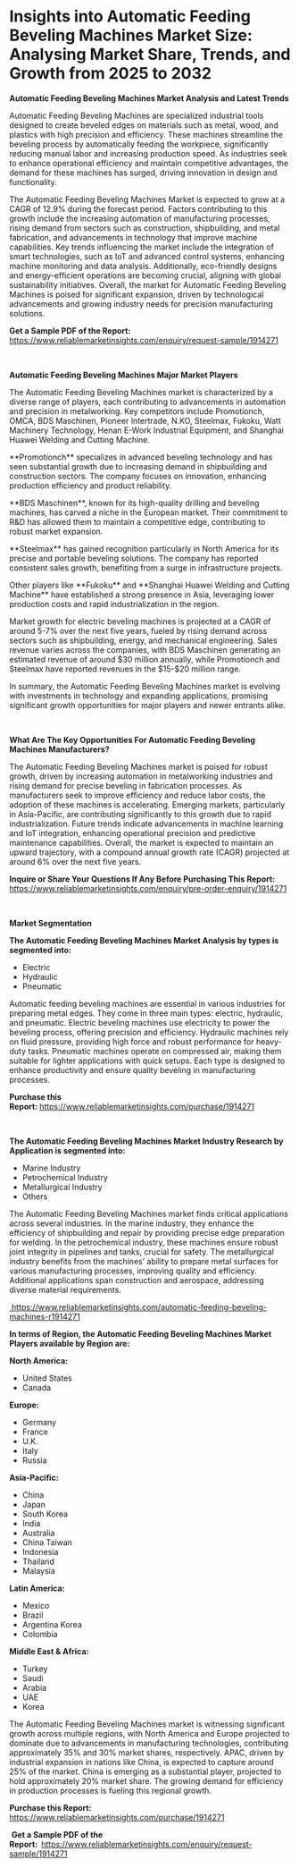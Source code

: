 <p><h1>Insights into Automatic Feeding Beveling Machines Market Size: Analysing Market Share, Trends, and Growth from 2025 to 2032</h1></p><p><strong>Automatic Feeding Beveling Machines Market Analysis and Latest Trends</strong></p>
<p><p>Automatic Feeding Beveling Machines are specialized industrial tools designed to create beveled edges on materials such as metal, wood, and plastics with high precision and efficiency. These machines streamline the beveling process by automatically feeding the workpiece, significantly reducing manual labor and increasing production speed. As industries seek to enhance operational efficiency and maintain competitive advantages, the demand for these machines has surged, driving innovation in design and functionality.</p><p>The Automatic Feeding Beveling Machines Market is expected to grow at a CAGR of 12.9% during the forecast period. Factors contributing to this growth include the increasing automation of manufacturing processes, rising demand from sectors such as construction, shipbuilding, and metal fabrication, and advancements in technology that improve machine capabilities. Key trends influencing the market include the integration of smart technologies, such as IoT and advanced control systems, enhancing machine monitoring and data analysis. Additionally, eco-friendly designs and energy-efficient operations are becoming crucial, aligning with global sustainability initiatives. Overall, the market for Automatic Feeding Beveling Machines is poised for significant expansion, driven by technological advancements and growing industry needs for precision manufacturing solutions.</p></p>
<p><strong>Get a Sample PDF of the Report:&nbsp;</strong> <a href="https://www.reliablemarketinsights.com/enquiry/request-sample/1914271?utm_campaign=3257&utm_medium=2&utm_source=Github&utm_content=ia&utm_term=12042025&utm_id=automatic-feeding-beveling-machines">https://www.reliablemarketinsights.com/enquiry/request-sample/1914271</a></p>
<p>&nbsp;</p>
<p><strong>Automatic Feeding Beveling Machines Major Market Players</strong></p>
<p><p>The Automatic Feeding Beveling Machines market is characterized by a diverse range of players, each contributing to advancements in automation and precision in metalworking. Key competitors include Promotionch, OMCA, BDS Maschinen, Pioneer Intertrade, N.KO, Steelmax, Fukoku, Watt Machinery Technology, Henan E-Work Industrial Equipment, and Shanghai Huawei Welding and Cutting Machine.</p><p>**Promotionch** specializes in advanced beveling technology and has seen substantial growth due to increasing demand in shipbuilding and construction sectors. The company focuses on innovation, enhancing production efficiency and product reliability. </p><p>**BDS Maschinen**, known for its high-quality drilling and beveling machines, has carved a niche in the European market. Their commitment to R&D has allowed them to maintain a competitive edge, contributing to robust market expansion.</p><p>**Steelmax** has gained recognition particularly in North America for its precise and portable beveling solutions. The company has reported consistent sales growth, benefiting from a surge in infrastructure projects. </p><p>Other players like **Fukoku** and **Shanghai Huawei Welding and Cutting Machine** have established a strong presence in Asia, leveraging lower production costs and rapid industrialization in the region.</p><p>Market growth for electric beveling machines is projected at a CAGR of around 5-7% over the next five years, fueled by rising demand across sectors such as shipbuilding, energy, and mechanical engineering. Sales revenue varies across the companies, with BDS Maschinen generating an estimated revenue of around $30 million annually, while Promotionch and Steelmax have reported revenues in the $15-$20 million range.</p><p>In summary, the Automatic Feeding Beveling Machines market is evolving with investments in technology and expanding applications, promising significant growth opportunities for major players and newer entrants alike.</p></p>
<p>&nbsp;</p>
<p><strong>What Are The Key Opportunities For Automatic Feeding Beveling Machines Manufacturers?</strong></p>
<p><p>The Automatic Feeding Beveling Machines market is poised for robust growth, driven by increasing automation in metalworking industries and rising demand for precise beveling in fabrication processes. As manufacturers seek to improve efficiency and reduce labor costs, the adoption of these machines is accelerating. Emerging markets, particularly in Asia-Pacific, are contributing significantly to this growth due to rapid industrialization. Future trends indicate advancements in machine learning and IoT integration, enhancing operational precision and predictive maintenance capabilities. Overall, the market is expected to maintain an upward trajectory, with a compound annual growth rate (CAGR) projected at around 6% over the next five years.</p></p>
<p><strong>Inquire or Share Your Questions If Any Before Purchasing This Report:</strong> <a href="https://www.reliablemarketinsights.com/enquiry/pre-order-enquiry/1914271?utm_campaign=3257&utm_medium=2&utm_source=Github&utm_content=ia&utm_term=12042025&utm_id=automatic-feeding-beveling-machines">https://www.reliablemarketinsights.com/enquiry/pre-order-enquiry/1914271</a></p>
<p>&nbsp;</p>
<p><strong>Market Segmentation</strong></p>
<p><strong>The Automatic Feeding Beveling Machines Market Analysis by types is segmented into:</strong></p>
<p><ul><li>Electric</li><li>Hydraulic</li><li>Pneumatic</li></ul></p>
<p><p>Automatic feeding beveling machines are essential in various industries for preparing metal edges. They come in three main types: electric, hydraulic, and pneumatic. Electric beveling machines use electricity to power the beveling process, offering precision and efficiency. Hydraulic machines rely on fluid pressure, providing high force and robust performance for heavy-duty tasks. Pneumatic machines operate on compressed air, making them suitable for lighter applications with quick setups. Each type is designed to enhance productivity and ensure quality beveling in manufacturing processes.</p></p>
<p><strong>Purchase this Report:&nbsp;</strong><a href="https://www.reliablemarketinsights.com/purchase/1914271?utm_campaign=3257&utm_medium=2&utm_source=Github&utm_content=ia&utm_term=12042025&utm_id=automatic-feeding-beveling-machines">https://www.reliablemarketinsights.com/purchase/1914271</a></p>
<p>&nbsp;</p>
<p><strong>The Automatic Feeding Beveling Machines Market Industry Research by Application is segmented into:</strong></p>
<p><ul><li>Marine Industry</li><li>Petrochemical Industry</li><li>Metallurgical Industry</li><li>Others</li></ul></p>
<p><p>The Automatic Feeding Beveling Machines market finds critical applications across several industries. In the marine industry, they enhance the efficiency of shipbuilding and repair by providing precise edge preparation for welding. In the petrochemical industry, these machines ensure robust joint integrity in pipelines and tanks, crucial for safety. The metallurgical industry benefits from the machines’ ability to prepare metal surfaces for various manufacturing processes, improving quality and efficiency. Additional applications span construction and aerospace, addressing diverse material requirements.</p></p>
<p><a href="https://www.reliablemarketinsights.com/automatic-feeding-beveling-machines-r1914271?utm_campaign=3257&utm_medium=2&utm_source=Github&utm_content=ia&utm_term=12042025&utm_id=automatic-feeding-beveling-machines">&nbsp;https://www.reliablemarketinsights.com/automatic-feeding-beveling-machines-r1914271</a></p>
<p><strong>In terms of Region, the Automatic Feeding Beveling Machines Market Players available by Region are:</strong></p>
<p>
    <p> <strong> North America: </strong>
        <ul>
            <li>United States</li>
            <li>Canada</li>
        </ul>
        </p> 
    <p> <strong> Europe: </strong>
        <ul>
            <li>Germany</li>
            <li>France</li>
            <li>U.K.</li>
            <li>Italy</li>
            <li>Russia</li>
        </ul>
        </p> 
    <p> <strong> Asia-Pacific: </strong>
        <ul>
            <li>China</li>
            <li>Japan</li>
            <li>South Korea</li>
            <li>India</li>
            <li>Australia</li>
            <li>China Taiwan</li>
            <li>Indonesia</li>
            <li>Thailand</li>
            <li>Malaysia</li>
        </ul>
        </p> 
    <p> <strong> Latin America: </strong>
        <ul>
            <li>Mexico</li>
            <li>Brazil</li>
            <li>Argentina Korea</li>
            <li>Colombia</li>
        </ul>
        </p> 
    <p> <strong> Middle East & Africa: </strong>
        <ul>
            <li>Turkey</li>
            <li>Saudi</li>
            <li>Arabia</li>
            <li>UAE</li>
            <li>Korea</li>
        </ul>
    </p>
    </p>
<p><p>The Automatic Feeding Beveling Machines market is witnessing significant growth across multiple regions, with North America and Europe projected to dominate due to advancements in manufacturing technologies, contributing approximately 35% and 30% market shares, respectively. APAC, driven by industrial expansion in nations like China, is expected to capture around 25% of the market. China is emerging as a substantial player, projected to hold approximately 20% market share. The growing demand for efficiency in production processes is fueling this regional growth.</p></p>
<p><strong>Purchase this Report: </strong><a href="https://www.reliablemarketinsights.com/purchase/1914271?utm_campaign=3257&utm_medium=2&utm_source=Github&utm_content=ia&utm_term=12042025&utm_id=automatic-feeding-beveling-machines">https://www.reliablemarketinsights.com/purchase/1914271</a></p>
<p>&nbsp;<strong>Get a Sample PDF of the Report:&nbsp;&nbsp;</strong><a href="https://www.reliablemarketinsights.com/enquiry/request-sample/1914271?utm_campaign=3257&utm_medium=2&utm_source=Github&utm_content=ia&utm_term=12042025&utm_id=automatic-feeding-beveling-machines">https://www.reliablemarketinsights.com/enquiry/request-sample/1914271</a></p>
<p><strong></strong></p>
<p><p></p><p></p><p></p></p>